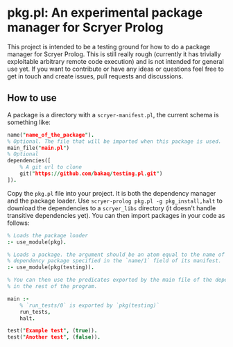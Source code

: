 # pkg.pl: An experimental package manager for Scryer Prolog

This project is intended to be a testing ground for how to do a package manager
for Scryer Prolog. This is still really rough (currently it has trivially
exploitable arbitrary remote code execution) and is not intended for general
use yet. If you want to contribute or have any ideas or questions feel free to
get in touch and create issues, pull requests and discussions.

## How to use

A package is a directory with a `scryer-manifest.pl`, the current schema is something like:

```prolog
name("name_of_the_package").
% Optional. The file that will be imported when this package is used.
main_file("main.pl")
% Optional
dependencies([
    % A git url to clone
    git("https://github.com/bakaq/testing.pl.git")
]).
```

Copy the `pkg.pl` file into your project. It is both the dependency manager and
the package loader. Use `scryer-prolog pkg.pl -g pkg_install,halt` to download
the dependencies to a `scryer_libs` directory (it doesn't handle transitive
dependencies yet). You can then import packages in your code as follows:

```prolog
% Loads the package loader
:- use_module(pkg).

% Loads a package. the argument should be an atom equal to the name of the
% dependency package specified in the `name/1` field of its manifest.
:- use_module(pkg(testing)).

% You can then use the predicates exported by the main file of the dependency
% in the rest of the program.

main :-
    % `run_tests/0` is exported by `pkg(testing)`
    run_tests,
    halt.

test("Example test", (true)).
test("Another test", (false)).
```
